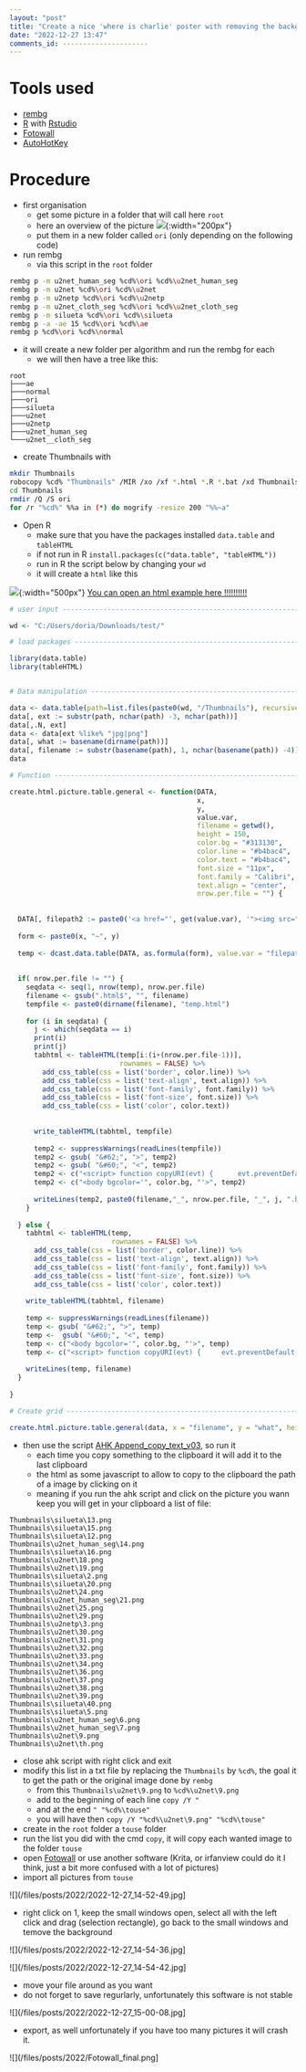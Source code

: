 ```yaml
--- 
layout: "post" 
title: "Create a nice 'where is charlie' poster with removing the background automatically in windows" 
date: "2022-12-27 13:47" 
comments_id: --------------------- 
--- 
```


# Tools used

- [rembg](https://github.com/danielgatis/rembg)
- [R](https://www.r-project.org/) with [Rstudio](https://www.rstudio.com/categories/rstudio-ide/)
- [Fotowall](https://github.com/enricoros/fotowall)
- [AutoHotKey](https://www.autohotkey.com/)

# Procedure

- first organisation
	- get some picture in a folder that will call here `root`
	- here an overview of the picture ![](/files/posts/2022/OUTPUT_STITCH_4_low.jpg){:width="200px"}
	- put them in a new folder called `ori` (only depending on the following code)
- run rembg 
	- via this script in the `root` folder
	
```sh
rembg p -m u2net_human_seg %cd%\ori %cd%\u2net_human_seg
rembg p -m u2net %cd%\ori %cd%\u2net
rembg p -m u2netp %cd%\ori %cd%\u2netp
rembg p -m u2net_cloth_seg %cd%\ori %cd%\u2net_cloth_seg
rembg p -m silueta %cd%\ori %cd%\silueta
rembg p -a -ae 15 %cd%\ori %cd%\ae
rembg p %cd%\ori %cd%\normal
```

- it will create a new folder per algorithm and run the rembg for each
	- we will then have a tree like this:

```console
root
├───ae
├───normal
├───ori
├───silueta
├───u2net
├───u2netp
├───u2net_human_seg
└───u2net__cloth_seg
```

- create Thumbnails with

```sh
mkdir Thumbnails
robocopy %cd% "Thumbnails" /MIR /xo /xf *.html *.R *.bat /xd Thumbnails
cd Thumbnails
rmdir /Q /S ori
for /r "%cd%" %%a in (*) do mogrify -resize 200 "%%~a"
```

- Open R
	- make sure that you have the packages installed `data.table` and `tableHTML`
	- if not run in R `install.packages(c("data.table", "tableHTML"))`
	- run in R the script below by changing your `wd`
	- it will create a `html` like this
	
![](/files/posts/2022/2022-12-27_14-33-56.jpg){:width="500px"}       [You can open an html example here !!!!!!!!!!](/files/posts/2022/Grid_view.html)
	
	
```r
# user input --------------------------------------------------------------

wd <- "C:/Users/doria/Downloads/test/"

# load packages -----------------------------------------------------------

library(data.table)
library(tableHTML)


# Data manipulation -------------------------------------------------------

data <- data.table(path=list.files(paste0(wd, "/Thumbnails"), recursive = T, full.names = T))
data[, ext := substr(path, nchar(path) -3, nchar(path))]
data[,.N, ext]
data <- data[ext %like% "jpg|png"]
data[, what := basename(dirname(path))]
data[, filename := substr(basename(path), 1, nchar(basename(path)) -4)]
data

# Function ----------------------------------------------------------------

create.html.picture.table.general <- function(DATA,
                                              x,
                                              y,
                                              value.var,
                                              filename = getwd(),
                                              height = 150,
                                              color.bg = "#313130",
                                              color.line = "#b4bac4",
                                              color.text = "#b4bac4",
                                              font.size = "11px",
                                              font.family = "Calibri",
                                              text.align = "center",
                                              nrow.per.file = "") {
  
  
  DATA[, filepath2 := paste0('<a href="', get(value.var), '"><img src="', get(value.var), '" onclick="copyURI(event)" height = ', height, ' /></a>')]
  
  form <- paste0(x, "~", y)
  
  temp <- dcast.data.table(DATA, as.formula(form), value.var = "filepath2")
  
  
  if( nrow.per.file != "") {
    seqdata <- seq(1, nrow(temp), nrow.per.file)
    filename <- gsub(".html$", "", filename)
    tempfile <- paste0(dirname(filename), "temp.html")
    
    for (i in seqdata) {
      j <- which(seqdata == i)
      print(i)
      print(j)
      tabhtml <- tableHTML(temp[i:(i+(nrow.per.file-1))],
                           rownames = FALSE) %>%
        add_css_table(css = list('border', color.line)) %>%
        add_css_table(css = list('text-align', text.align)) %>%
        add_css_table(css = list('font-family', font.family)) %>%
        add_css_table(css = list('font-size', font.size)) %>%
        add_css_table(css = list('color', color.text))
      
      
      write_tableHTML(tabhtml, tempfile)
      
      temp2 <- suppressWarnings(readLines(tempfile))
      temp2 <- gsub( "&#62;", ">", temp2)
      temp2 <- gsub( "&#60;", "<", temp2)
      temp2 <- c("<script> function copyURI(evt) {		evt.preventDefault();		text = evt.target.getAttribute('src');		text = text.replaceAll('/', '\\\\');		navigator.clipboard.writeText(text).then(() => {		  console.log('Success copy');		  console.log(text)		}, () => {		  console.log('Failed copy')		})}</script>",  temp2)
      temp2 <- c("<body bgcolor='", color.bg, "'>", temp2)
      
      writeLines(temp2, paste0(filename,"_", nrow.per.file, "_", j, ".html"))
    }
    
  } else {
    tabhtml <- tableHTML(temp,
                         rownames = FALSE) %>%
      add_css_table(css = list('border', color.line)) %>%
      add_css_table(css = list('text-align', text.align)) %>%
      add_css_table(css = list('font-family', font.family)) %>%
      add_css_table(css = list('font-size', font.size)) %>%
      add_css_table(css = list('color', color.text))
    
    write_tableHTML(tabhtml, filename)
    
    temp <- suppressWarnings(readLines(filename))
    temp <- gsub( "&#62;", ">", temp)
    temp <-  gsub( "&#60;", "<", temp)
    temp <- c("<body bgcolor='", color.bg, "'>", temp)
    temp <- c("<script> function copyURI(evt) {		evt.preventDefault();		text = evt.target.getAttribute('src');		text = text.replaceAll('/', '\\\\');		navigator.clipboard.writeText(text).then(() => {		  console.log('Success copy');		  console.log(text)		}, () => {		  console.log('Failed copy')		})}</script>",  temp)
    
    writeLines(temp, filename)
  }
  
}

# Create grid -------------------------------------------------------------

create.html.picture.table.general(data, x = "filename", y = "what", height = 80, value.var = "path", filename = paste0(wd, "/Grid_view.html"), nrow.per.file = "")

```

- then use the script [AHK Append_copy_text_v03](/files/Ahk/Append_copy_text_v03.ahk), so run it
	- each time you copy something to the clipboard it will add it to the last clipboard
	- the html as some javascript to allow to copy to the clipboard the path of a image by clicking on it
	- meaning if you run the ahk script and click on the picture you wann keep you will get in your clipboard a list of file:
	
```console
Thumbnails\silueta\13.png
Thumbnails\silueta\15.png
Thumbnails\silueta\12.png
Thumbnails\u2net_human_seg\14.png
Thumbnails\silueta\16.png
Thumbnails\u2net\18.png
Thumbnails\u2net\19.png
Thumbnails\silueta\2.png
Thumbnails\silueta\20.png
Thumbnails\u2net\24.png
Thumbnails\u2net_human_seg\21.png
Thumbnails\u2net\25.png
Thumbnails\u2net\29.png
Thumbnails\u2netp\3.png
Thumbnails\u2net\30.png
Thumbnails\u2net\31.png
Thumbnails\u2net\32.png
Thumbnails\u2net\33.png
Thumbnails\u2net\34.png
Thumbnails\u2net\36.png
Thumbnails\u2net\37.png
Thumbnails\u2net\38.png
Thumbnails\u2net\39.png
Thumbnails\silueta\40.png
Thumbnails\silueta\5.png
Thumbnails\u2net_human_seg\6.png
Thumbnails\u2net_human_seg\7.png
Thumbnails\u2net\9.png
Thumbnails\u2net\th.png
```

- close ahk script with right click and exit
- modify this list in a txt file by replacing the `Thumbnails` by `%cd%`, the goal it to get the path or the original image done by `rembg`
	- from this `Thumbnails\u2net\9.png` to `%cd%\u2net\9.png`
	- add to the beginning of each line `copy /Y "`
	- and at the end `" "%cd%\touse"`
	- you will have then `copy /Y "%cd%\u2net\9.png" "%cd%\touse"`
- create in the `root` folder a `touse` folder
- run the list you did with the cmd `copy`, it will copy each wanted image to the folder `touse`
- open [Fotowall](https://github.com/enricoros/fotowall) or use another software (Krita, or irfanview could do it I think, just a bit more confused with a lot of pictures)
- import all pictures from `touse`

![](/files/posts/2022/2022-12-27_14-52-49.jpg]

- right click on 1, keep the small windows open, select all with the left click and drag (selection rectangle), go back to the small windows and temove the background

![](/files/posts/2022/2022-12-27_14-54-36.jpg]

![](/files/posts/2022/2022-12-27_14-54-42.jpg]

- move your file around as you want
- do not forget to save regurlarly, unfortunately this software is not stable

![](/files/posts/2022/2022-12-27_15-00-08.jpg]

- export, as well unfortunately if you have too many pictures it will crash it.

![](/files/posts/2022/Fotowall_final.png]









